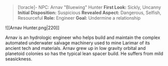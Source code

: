 
> [!oracle]- NPC: Arnav "Bluewing" Hunter
> **First Look:** Sickly, Uncanny
> **Initial Disposition:** Suspicious
> **Revealed Aspect:** Dangerous, Selfish, Resourceful
> **Role:** Engineer
> **Goal:** Undermine a relationship

![[Arnav Hunter.png|220]]

Arnav is an hydrologic engineer who helps build and maintain the complex automated underwater salvage machinery used to mine Larimar of its ancient tech and materials. Arnav grew up in low gravity orbital and planetoid colonies so has the typical lean spacer build. He suffers from mild seasickness.